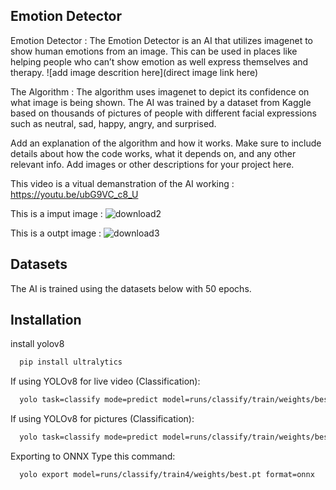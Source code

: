 ## Emotion Detector
Emotion Detector :
The Emotion Detector is an AI that utilizes imagenet to show human emotions from an image. This can be used in places like helping people who can’t show emotion as well express themselves and therapy.
![add image descrition here](direct image link here)

The Algorithm :
The algorithm uses imagenet to depict its confidence on what image is being shown. The AI was trained by a dataset from Kaggle based on thousands of pictures of people with different facial expressions such as neutral, sad, happy, angry, and surprised. 

Add an explanation of the algorithm and how it works. Make sure to include details about how the code works, what it depends on, and any other relevant info. Add images or other descriptions for your project here.


This video is a vitual demanstration of the AI working : https://youtu.be/ubG9VC_c8_U

This is a imput image :
![download2](https://github.com/user-attachments/assets/1828f2a0-7f67-47d2-a515-849b72394321)



This is a outpt image : 
![download3](https://github.com/user-attachments/assets/ee2ec830-cff2-4b0e-91c8-1957d73a9726)



## Datasets
The AI is trained using the datasets below with 50 epochs.


## Installation

install yolov8

```bash
  pip install ultralytics
```
If using YOLOv8 for live video (Classification):
```bash
  yolo task=classify mode=predict model=runs/classify/train/weights/best.pt source=0
```  
 If using YOLOv8 for pictures (Classification):
```bash
  yolo task=classify mode=predict model=runs/classify/train/weights/best.pt source=/home/nvidia05/Emotion_Detector/dataset/practice
```
Exporting to ONNX Type this command:
```bash
  yolo export model=runs/classify/train4/weights/best.pt format=onnx
```
